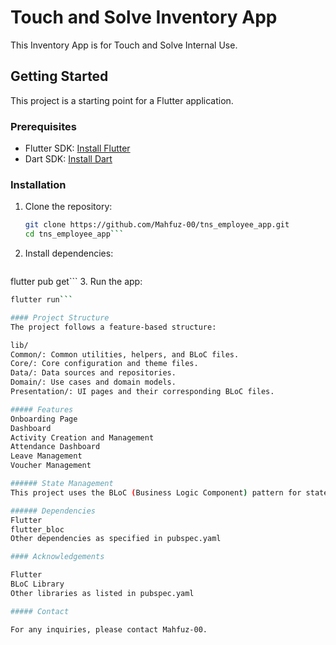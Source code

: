# Touch and Solve Inventory App

This Inventory App is for Touch and Solve Internal Use.

## Getting Started

This project is a starting point for a Flutter application.

### Prerequisites

- Flutter SDK: [Install Flutter](https://flutter.dev/docs/get-started/install)
- Dart SDK: [Install Dart](https://dart.dev/get-dart)

### Installation

1. Clone the repository:
   ```sh
   git clone https://github.com/Mahfuz-00/tns_employee_app.git
   cd tns_employee_app```
2. Install dependencies:

   ```sh
flutter pub get```
3. Run the app:

   ```sh
flutter run```

#### Project Structure
The project follows a feature-based structure:

lib/
Common/: Common utilities, helpers, and BLoC files.
Core/: Core configuration and theme files.
Data/: Data sources and repositories.
Domain/: Use cases and domain models.
Presentation/: UI pages and their corresponding BLoC files.

##### Features
Onboarding Page
Dashboard
Activity Creation and Management
Attendance Dashboard
Leave Management
Voucher Management

###### State Management
This project uses the BLoC (Business Logic Component) pattern for state management.

###### Dependencies
Flutter
flutter_bloc
Other dependencies as specified in pubspec.yaml

#### Acknowledgements

Flutter
BLoC Library
Other libraries as listed in pubspec.yaml

##### Contact

For any inquiries, please contact Mahfuz-00.
